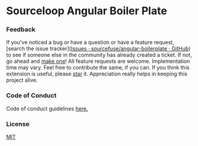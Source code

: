 # Sourceloop Angular Boiler Plate

### Feedback

If you've noticed a bug or have a question or have a feature request, [search the issue tracker]([Issues · sourcefuse/angular-boilerplate · GitHub](https://github.com/sourcefuse/angular-boilerplate/issues)) to see if someone else in the community has already created a ticket. If not, go ahead and [make one](https://github.com/sourcefuse/angular-boilerplate/issues/new/choose)! All feature requests are welcome. Implementation time may vary. Feel free to contribute the same, if you can. If you think this extension is useful, please [star](https://help.github.com/en/articles/about-stars) it. Appreciation really helps in keeping this project alive.

### Code of Conduct

Code of conduct guidelines [here.](CODE_OF_CONDUCT.md)

### License

[MIT](LICENSE)

<!-- docs-index-end -->
